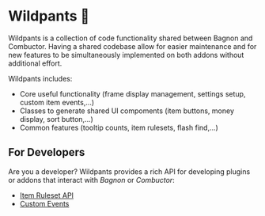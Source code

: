 # Wildpants :jeans:
Wildpants is a collection of code functionality shared between Bagnon and Combuctor. Having a shared codebase allow for easier maintenance and for new features to be simultaneously implemented on both addons without additional effort.

Wildpants includes:
* Core useful functionality (frame display management, settings setup, custom item events,...)
* Classes to generate shared UI compoments (item buttons, money display, sort button,...)
* Common features (tooltip counts, item rulesets, flash find,...)

## For Developers
Are you a developer? Wildpants provides a rich API for developing plugins or addons that interact with _Bagnon_ or _Combuctor_:
* [Item Ruleset API](https://github.com/tullamods/Wildpants/wiki/Ruleset-API)
* [Custom Events](https://github.com/tullamods/Wildpants/wiki/Custom-Events)
